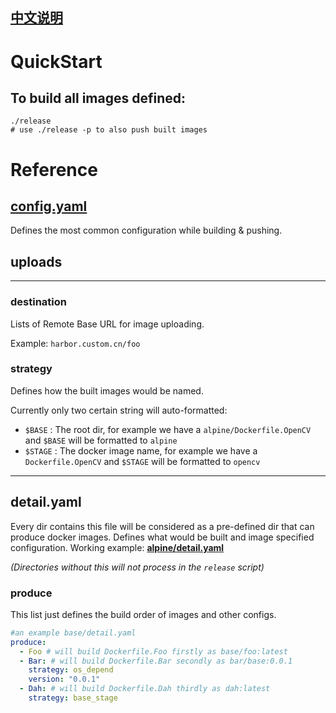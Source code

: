 ## [中文说明](README.CN.md)

# QuickStart

## To build all images defined:

```shell
./release
# use ./release -p to also push built images
```

# Reference

## [config.yaml](config.yaml)

Defines the most common configuration while building & pushing.

## uploads
-----
### destination
Lists of Remote Base URL for image uploading.

Example: `harbor.custom.cn/foo`

### strategy

Defines how the built images would be named.

Currently only two certain string will auto-formatted:

- `$BASE` : The root dir, for example we have a `alpine/Dockerfile.OpenCV` and `$BASE` will be formatted to `alpine`
- `$STAGE` : The docker image name, for example we have a `Dockerfile.OpenCV` and `$STAGE` will be formatted to `opencv`

-----
## detail.yaml

Every dir contains this file will be considered as a pre-defined dir that can produce docker images. Defines what would be built and image specified configuration. Working example: **[alpine/detail.yaml](alpine/detail.yaml)**

_(Directories without this will not process in the `release` script)_

### produce

This list just defines the build order of images and other configs.

```yaml
#an example base/detail.yaml
produce:
  - Foo # will build Dockerfile.Foo firstly as base/foo:latest
  - Bar: # will build Dockerfile.Bar secondly as bar/base:0.0.1
    strategy: os_depend
    version: "0.0.1"
  - Dah: # will build Dockerfile.Dah thirdly as dah:latest
    strategy: base_stage
```
